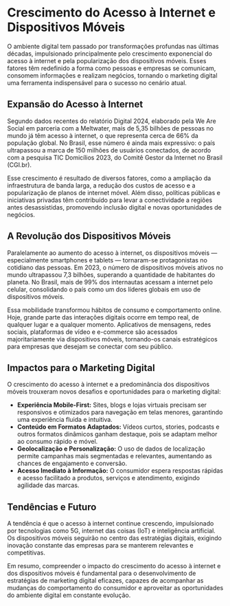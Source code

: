 
# Crescimento do Acesso à Internet e Dispositivos Móveis

O ambiente digital tem passado por transformações profundas nas últimas décadas, impulsionado principalmente pelo crescimento exponencial do acesso à internet e pela popularização dos dispositivos móveis. Esses fatores têm redefinido a forma como pessoas e empresas se comunicam, consomem informações e realizam negócios, tornando o marketing digital uma ferramenta indispensável para o sucesso no cenário atual.

## Expansão do Acesso à Internet

Segundo dados recentes do relatório Digital 2024, elaborado pela We Are Social em parceria com a Meltwater, mais de 5,35 bilhões de pessoas no mundo já têm acesso à internet, o que representa cerca de 66% da população global. No Brasil, esse número é ainda mais expressivo: o país ultrapassou a marca de 150 milhões de usuários conectados, de acordo com a pesquisa TIC Domicílios 2023, do Comitê Gestor da Internet no Brasil (CGI.br).

Esse crescimento é resultado de diversos fatores, como a ampliação da infraestrutura de banda larga, a redução dos custos de acesso e a popularização de planos de internet móvel. Além disso, políticas públicas e iniciativas privadas têm contribuído para levar a conectividade a regiões antes desassistidas, promovendo inclusão digital e novas oportunidades de negócios.

## A Revolução dos Dispositivos Móveis

Paralelamente ao aumento do acesso à internet, os dispositivos móveis — especialmente smartphones e tablets — tornaram-se protagonistas no cotidiano das pessoas. Em 2023, o número de dispositivos móveis ativos no mundo ultrapassou 7,3 bilhões, superando a quantidade de habitantes do planeta. No Brasil, mais de 99% dos internautas acessam a internet pelo celular, consolidando o país como um dos líderes globais em uso de dispositivos móveis.

Essa mobilidade transformou hábitos de consumo e comportamento online. Hoje, grande parte das interações digitais ocorre em tempo real, de qualquer lugar e a qualquer momento. Aplicativos de mensagens, redes sociais, plataformas de vídeo e e-commerce são acessados majoritariamente via dispositivos móveis, tornando-os canais estratégicos para empresas que desejam se conectar com seu público.

## Impactos para o Marketing Digital

O crescimento do acesso à internet e a predominância dos dispositivos móveis trouxeram novos desafios e oportunidades para o marketing digital:

- **Experiência Mobile-First:** Sites, blogs e lojas virtuais precisam ser responsivos e otimizados para navegação em telas menores, garantindo uma experiência fluida e intuitiva.
- **Conteúdo em Formatos Adaptados:** Vídeos curtos, stories, podcasts e outros formatos dinâmicos ganham destaque, pois se adaptam melhor ao consumo rápido e móvel.
- **Geolocalização e Personalização:** O uso de dados de localização permite campanhas mais segmentadas e relevantes, aumentando as chances de engajamento e conversão.
- **Acesso Imediato à Informação:** O consumidor espera respostas rápidas e acesso facilitado a produtos, serviços e atendimento, exigindo agilidade das marcas.

## Tendências e Futuro

A tendência é que o acesso à internet continue crescendo, impulsionado por tecnologias como 5G, internet das coisas (IoT) e inteligência artificial. Os dispositivos móveis seguirão no centro das estratégias digitais, exigindo inovação constante das empresas para se manterem relevantes e competitivas.

Em resumo, compreender o impacto do crescimento do acesso à internet e dos dispositivos móveis é fundamental para o desenvolvimento de estratégias de marketing digital eficazes, capazes de acompanhar as mudanças do comportamento do consumidor e aproveitar as oportunidades do ambiente digital em constante evolução.
```
